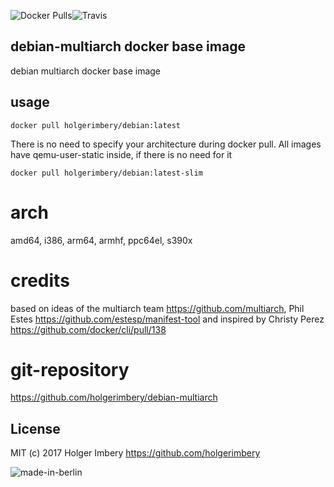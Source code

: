 ![Docker Pulls](https://img.shields.io/docker/pulls/holgerimbery/debian.svg)![Travis](https://img.shields.io/travis/holgerimbery/debian-multiarch.svg)
## debian-multiarch docker base image
debian multiarch docker base image

## usage 
```
docker pull holgerimbery/debian:latest
```

There is no need to specify your architecture during docker pull.
All images have qemu-user-static inside, if there is no need for it 
 
```
docker pull holgerimbery/debian:latest-slim
```

# arch
amd64, i386, arm64, armhf, ppc64el, s390x


# credits
based on ideas of the multiarch team https://github.com/multiarch, Phil Estes https://github.com/estesp/manifest-tool and inspired by Christy Perez https://github.com/docker/cli/pull/138

# git-repository
https://github.com/holgerimbery/debian-multiarch

## License
MIT (c) 2017 Holger Imbery https://github.com/holgerimbery

![made-in-berlin](https://github.com/holgerimbery/environment/raw/master/made-in-berlin-badge_small.png)
